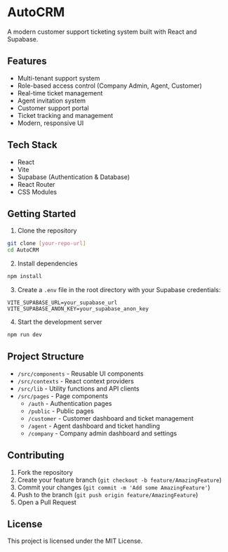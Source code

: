 # AutoCRM

A modern customer support ticketing system built with React and Supabase.

## Features

- Multi-tenant support system
- Role-based access control (Company Admin, Agent, Customer)
- Real-time ticket management
- Agent invitation system
- Customer support portal
- Ticket tracking and management
- Modern, responsive UI

## Tech Stack

- React
- Vite
- Supabase (Authentication & Database)
- React Router
- CSS Modules

## Getting Started

1. Clone the repository
```bash
git clone [your-repo-url]
cd AutoCRM
```

2. Install dependencies
```bash
npm install
```

3. Create a `.env` file in the root directory with your Supabase credentials:
```env
VITE_SUPABASE_URL=your_supabase_url
VITE_SUPABASE_ANON_KEY=your_supabase_anon_key
```

4. Start the development server
```bash
npm run dev
```

## Project Structure

- `/src/components` - Reusable UI components
- `/src/contexts` - React context providers
- `/src/lib` - Utility functions and API clients
- `/src/pages` - Page components
  - `/auth` - Authentication pages
  - `/public` - Public pages
  - `/customer` - Customer dashboard and ticket management
  - `/agent` - Agent dashboard and ticket handling
  - `/company` - Company admin dashboard and settings

## Contributing

1. Fork the repository
2. Create your feature branch (`git checkout -b feature/AmazingFeature`)
3. Commit your changes (`git commit -m 'Add some AmazingFeature'`)
4. Push to the branch (`git push origin feature/AmazingFeature`)
5. Open a Pull Request

## License

This project is licensed under the MIT License.
